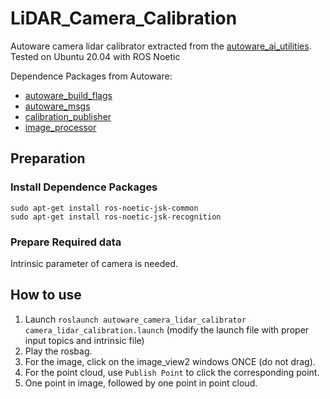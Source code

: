 # LiDAR_Camera_Calibration
Autoware camera lidar calibrator extracted from the [autoware_ai_utilities](https://github.com/autowarefoundation/autoware_ai_utilities/tree/master/autoware_camera_lidar_calibrator). Tested on Ubuntu 20.04 with ROS Noetic

Dependence Packages from Autoware:
- [autoware_build_flags](https://github.com/autowarefoundation/autoware_ai_common/tree/master/autoware_build_flags)
- [autoware_msgs](https://github.com/AbangLZU/Autoware/tree/master/ros/src/msgs/autoware_msgs)
- [calibration_publisher](https://github.com/AbangLZU/Autoware/tree/master/ros/src/sensing/fusion/packages/calibration_publisher)
- [image_processor](https://github.com/AbangLZU/Autoware/tree/master/ros/src/sensing/filters/packages/image_processor)

## Preparation
### Install Dependence Packages
```
sudo apt-get install ros-noetic-jsk-common
sudo apt-get install ros-noetic-jsk-recognition
```
### Prepare Required data
Intrinsic parameter of camera is needed.

## How to use
1. Launch `roslaunch autoware_camera_lidar_calibrator camera_lidar_calibration.launch` (modify the launch file with proper input topics and intrinsic file)
2. Play the rosbag.
3. For the image, click on the image_view2 windows ONCE (do not drag).
4. For the point cloud, use `Publish Point` to click the corresponding point.
5. One point in image, followed by one point in point cloud.